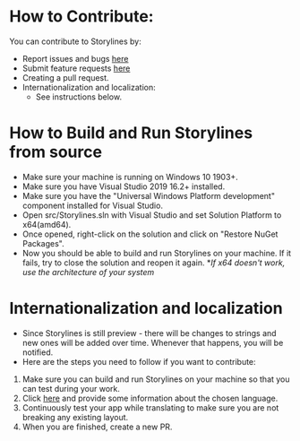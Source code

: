 # How to Contribute:

You can contribute to Storylines by:
- Report issues and bugs [here](https://github.com/morning4coffe-dev/Storylines/issues/new?template=bug_report.md)
- Submit feature requests [here](https://github.com/morning4coffe-dev/Storylines/issues/new?template=feature_request.md)
- Creating a pull request.
- Internationalization and localization:
    * See instructions below.

# How to Build and Run Storylines from source

* Make sure your machine is running on Windows 10 1903+.
* Make sure you have Visual Studio 2019 16.2+ installed.
* Make sure you have the "Universal Windows Platform development" component installed for Visual Studio.
* Open src/Storylines.sln with Visual Studio and set Solution Platform to x64(amd64).
* Once opened, right-click on the solution and click on "Restore NuGet Packages".
* Now you should be able to build and run Storylines on your machine. If it fails, try to close the solution and reopen it again.
**If x64 doesn't work, use the architecture of your system*

# Internationalization and localization
  
 * Since Storylines is still preview - there will be changes to strings and new ones will be added over time. Whenever that happens, you will be notified.
 * Here are the steps you need to follow if you want to contribute:
  1. Make sure you can build and run Storylines on your machine so that you can test during your work.
  2. Click [here](https://github.com/morning4coffe-dev/storylines/discussions/9) and provide some information about the chosen language.
  3. Continuously test your app while translating to make sure you are not breaking any existing layout.
  4. When you are finished, create a new PR.
